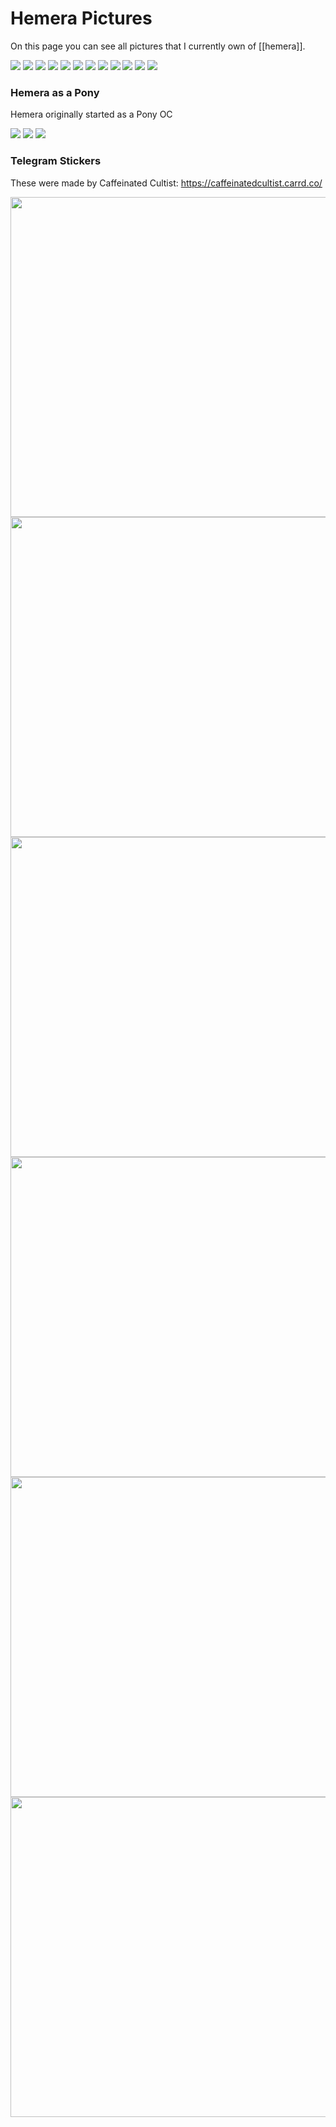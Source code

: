 # Hemera Pictures

On this page you can see all pictures that I currently own of [[hemera]].

<img style="max-height: 100vh" loading="lazy" src="/furry_stuff/hemera_pictures/228 - d0FTBhK.png">
<img style="max-height: 100vh" loading="lazy" src="/furry_stuff/hemera_pictures/hemera_laptop.jpg">
<img style="max-height: 100vh" loading="lazy" src="/furry_stuff/hemera_pictures/227 - kvFFxL2.png">
<img style="max-height: 100vh" loading="lazy" src="/furry_stuff/hemera_pictures/121 - T6P9Fug.png">
<img style="max-height: 100vh" loading="lazy" src="/furry_stuff/hemera_pictures/200 - awJCYo4.png">
<img style="max-height: 100vh" loading="lazy" src="/furry_stuff/hemera_pictures/201 - pJWScJ3.png">
<img style="max-height: 100vh" loading="lazy" src="/furry_stuff/hemera_pictures/202 - Y6sp2ro.png">
<img style="max-height: 100vh" loading="lazy" src="/furry_stuff/hemera_pictures/204 - Ae1acGr.png">
<img style="max-height: 100vh" loading="lazy" src="/furry_stuff/hemera_pictures/205 - N3qQ8dZ.png">
<img style="max-height: 100vh" loading="lazy" src="/furry_stuff/hemera_pictures/210 - 4rHaBvc.png">
<img style="max-height: 100vh" loading="lazy" src="/furry_stuff/hemera_pictures/230 - tSFvYRN.png">
<img style="max-height: 100vh" loading="lazy" src="/furry_stuff/hemera_pictures/hemera_trotsky_kroko.jpg">

### Hemera as a Pony

Hemera originally started as a Pony OC

<img style="max-height: 100vh" loading="lazy" src="/furry_stuff/hemera_pictures/53 - hGHfIAK.png">
<img style="max-height: 100vh" loading="lazy" src="/furry_stuff/hemera_pictures/120 - rcbMyxH.png">
<img style="max-height: 100vh" loading="lazy" src="/furry_stuff/hemera_pictures/103 - zirp7nc - Hemera Green.png">



### Telegram Stickers

These were made by Caffeinated Cultist: https://caffeinatedcultist.carrd.co/


<img width=512 height=512 loading="lazy" src="/furry_stuff/hemera_pictures/CommStickerAngryTheNeikos.png">
<img width=512 height=512 loading="lazy" src="/furry_stuff/hemera_pictures/CommStickerBigThinkTheNeikos.png">
<img width=512 height=512 loading="lazy" src="/furry_stuff/hemera_pictures/CommStickerLaughingTheNeikos.png">
<img width=512 height=512 loading="lazy" src="/furry_stuff/hemera_pictures/CommStickerPointingTheNeikos.png">
<img width=512 height=512 loading="lazy" src="/furry_stuff/hemera_pictures/CommStickerSleepyTheNeikos.png">
<img width=512 height=512 loading="lazy" src="/furry_stuff/hemera_pictures/CommStickerWinkTheNeikos.png">
